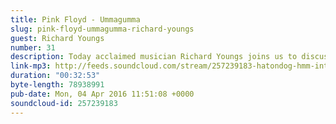 ```yaml
---
title: Pink Floyd - Ummagumma
slug: pink-floyd-ummagumma-richard-youngs
guest: Richard Youngs
number: 31
description: Today acclaimed musician Richard Youngs joins us to discuss his love for Pink Floyd and in particular their cray cray album &quot;Ummagumma&quot;. We get to the heart of what keeps such a diverse band together; adhesive.
link-mp3: http://feeds.soundcloud.com/stream/257239183-hatondog-hmm-interesting-choice-ep31-pink-floyd-ummagumma-feat-richard-youngs.mp3
duration: "00:32:53"
byte-length: 78938991
pub-date: Mon, 04 Apr 2016 11:51:08 +0000
soundcloud-id: 257239183
---
```

